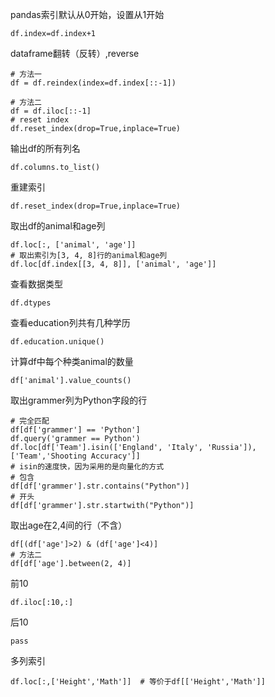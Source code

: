 pandas索引默认从0开始，设置从1开始

```python3
df.index=df.index+1
```
dataframe翻转（反转）,reverse

```python3
# 方法一
df = df.reindex(index=df.index[::-1])

# 方法二
df = df.iloc[::-1]
# reset index
df.reset_index(drop=True,inplace=True)
```

输出df的所有列名

```python3
df.columns.to_list()
```



重建索引

```python3
df.reset_index(drop=True,inplace=True)
```

取出df的animal和age列

```python3
df.loc[:, ['animal', 'age']]
# 取出索引为[3, 4, 8]行的animal和age列
df.loc[df.index[[3, 4, 8]], ['animal', 'age']]
```

查看数据类型

```python3
df.dtypes
```

查看education列共有几种学历

```python3
df.education.unique()
```

计算df中每个种类animal的数量

```python3
df['animal'].value_counts()
```

取出grammer列为Python字段的行

```python3
# 完全匹配
df[df['grammer'] == 'Python']
df.query('grammer == Python')
df.loc[df['Team'].isin(['England', 'Italy', 'Russia']), ['Team','Shooting Accuracy']]
# isin的速度快，因为采用的是向量化的方式
# 包含
df[df['grammer'].str.contains("Python")]
# 开头
df[df['grammer'].str.startwith("Python")]
```

取出age在2,4间的行（不含）

```python3
df[(df['age']>2) & (df['age']<4)]
# 方法二
df[df['age'].between(2, 4)]
```

前10

```python3
df.iloc[:10,:]
```

后10

```python3
pass
```

多列索引

```python3
df.loc[:,['Height','Math']]  # 等价于df[['Height','Math']]
```